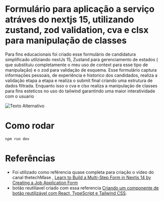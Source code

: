 # Formulário para aplicação a serviço atráves do nextjs 15, utilizando zustand, zod validation, cva e clsx para manipulação de classes 
Para fins educacionais foi criado esse formulário de candidatura simplificado utilziando nextJs 15, Zustand para gerenciamento de estados ( que substituiu completamente o meu uso de context para esse tipo de manipulação) e o zod para validação de esquema. Esse formulário captura informações pessoais, de experiência e historico dos candidados, realiza a validação etapa a etapa e realiza o submit final criando uma estrutura de dados filtrada. Enquanto isso o cva e clsx realiza a manipulação de classes para fins esteticos no uso do tailwind garantindo uma maior interatividade com o usuario

![Texto Alternativo](/lib01/img/aplication.png)

# Como rodar 
    npm run dev


# Referências 
* Foi utilizado como refêrencia quase completa para criação o video do canal thetechMase , [Learn to Build a Multi-Step Form in Nextjs 14 by Creating a Job Application Form](https://youtu.be/xgveNLZ2Rh4?si=d6SqpopHGkl68cOo)
* botão reutiliavel criado com essa referencia [Criando um componente de botão reutilizável com React, TypeScript e Tailwind CSS](https://www.luckymedia.dev/blog/creating-a-reusable-button-component-with-react-typescript-and-tailwind-css).